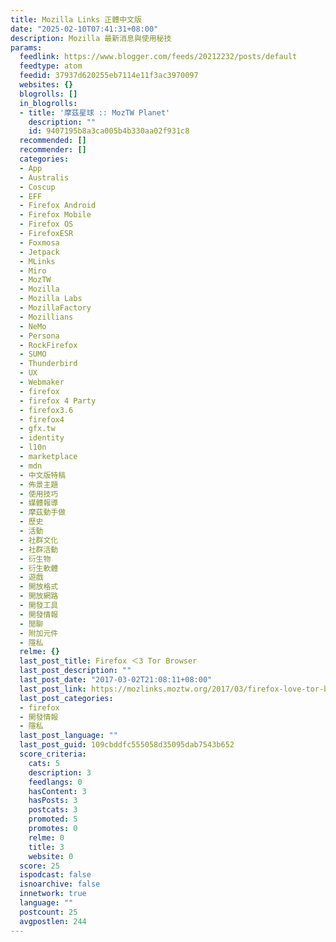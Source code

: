 ```yaml
---
title: Mozilla Links 正體中文版
date: "2025-02-10T07:41:31+08:00"
description: Mozilla 最新消息與使用秘技
params:
  feedlink: https://www.blogger.com/feeds/20212232/posts/default
  feedtype: atom
  feedid: 37937d620255eb7114e11f3ac3970097
  websites: {}
  blogrolls: []
  in_blogrolls:
  - title: '摩茲星球 :: MozTW Planet'
    description: ""
    id: 9407195b8a3ca005b4b330aa02f931c8
  recommended: []
  recommender: []
  categories:
  - App
  - Australis
  - Coscup
  - EFF
  - Firefox Android
  - Firefox Mobile
  - Firefox OS
  - FirefoxESR
  - Foxmosa
  - Jetpack
  - MLinks
  - Miro
  - MozTW
  - Mozilla
  - Mozilla Labs
  - MozillaFactory
  - Mozillians
  - NeMo
  - Persona
  - RockFirefox
  - SUMO
  - Thunderbird
  - UX
  - Webmaker
  - firefox
  - firefox 4 Party
  - firefox3.6
  - firefox4
  - gfx.tw
  - identity
  - l10n
  - marketplace
  - mdn
  - 中文版特稿
  - 佈景主題
  - 使用技巧
  - 媒體報導
  - 摩茲動手做
  - 歷史
  - 活動
  - 社群文化
  - 社群活動
  - 衍生物
  - 衍生軟體
  - 遊戲
  - 開放格式
  - 開放網路
  - 開發工具
  - 開發情報
  - 閒聊
  - 附加元件
  - 隱私
  relme: {}
  last_post_title: Firefox ＜3 Tor Browser
  last_post_description: ""
  last_post_date: "2017-03-02T21:08:11+08:00"
  last_post_link: https://mozlinks.moztw.org/2017/03/firefox-love-tor-browser.html
  last_post_categories:
  - firefox
  - 開發情報
  - 隱私
  last_post_language: ""
  last_post_guid: 109cbddfc555058d35095dab7543b652
  score_criteria:
    cats: 5
    description: 3
    feedlangs: 0
    hasContent: 3
    hasPosts: 3
    postcats: 3
    promoted: 5
    promotes: 0
    relme: 0
    title: 3
    website: 0
  score: 25
  ispodcast: false
  isnoarchive: false
  innetwork: true
  language: ""
  postcount: 25
  avgpostlen: 244
---
```

